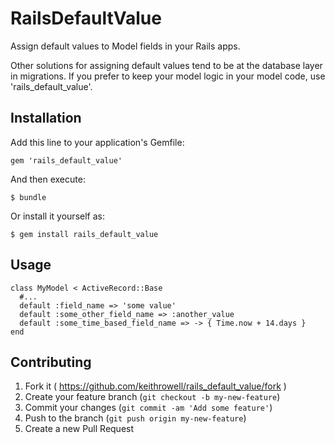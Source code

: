 # RailsDefaultValue

Assign default values to Model fields in your Rails apps.

Other solutions for assigning default values tend to be at the database layer in migrations. If you prefer to keep your model logic in your model code, use 'rails_default_value'.

## Installation

Add this line to your application's Gemfile:

    gem 'rails_default_value'

And then execute:

    $ bundle

Or install it yourself as:

    $ gem install rails_default_value

## Usage

    class MyModel < ActiveRecord::Base
      #...
      default :field_name => 'some value'
      default :some_other_field_name => :another_value
      default :some_time_based_field_name => -> { Time.now + 14.days }
    end

## Contributing

1. Fork it ( https://github.com/keithrowell/rails_default_value/fork )
2. Create your feature branch (`git checkout -b my-new-feature`)
3. Commit your changes (`git commit -am 'Add some feature'`)
4. Push to the branch (`git push origin my-new-feature`)
5. Create a new Pull Request
